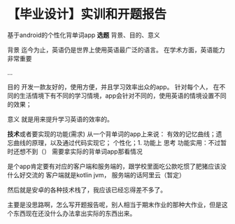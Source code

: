# 【毕业设计】实训和开题报告
基于android的个性化背单词app
**选题**
背景、目的、意义

背景
迄今为止，英语仍是世界上使用英语最广泛的语言。
在学术方面，英语能力非常重要

...

目的
开发一款友好的，使用方便，并且学习效率出众的app。
针对每个人，
在不同的生活情境下有不同的学习情境，app会针对不同的，使用英语的情境设置不同的效果；

意义
就是用来提升学习英语的效率的。


**技术**或者要实现的功能(需求)
从一个背单词的app上来说：
有效的记忆曲线；遗忘曲线的原理，以及通过代码实现它；
个性化；1. 功能上 思考
功能实用：不过暂时还想不到（）
需要拿实际的背单词app那看情况

是个app肯定要有对应的客户端和服务端的，跟学校里面吃公款吃惯了肥猪应该没什么好交流的
客户端就是kotlin jvm， 服务端的话阿里云（暂定）

然后就是安卓的各种技术栈了，我应该已经忘得差不多了。

主要是没思路啊，怎么写开题报告呢，别人相当于期末作业的那种大作业，但是这个东西现在还没什么办法拿出实际的东西出来。

